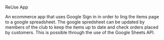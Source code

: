 ReUse App

An ecommerce app that uses Google Sign in in order to ling the items page to a google spreadsheet. The google spredsheet can be updated by members of the club to keep the items up to date and check orders placed by customers. This is possible through the use of the Google Sheets API. 

